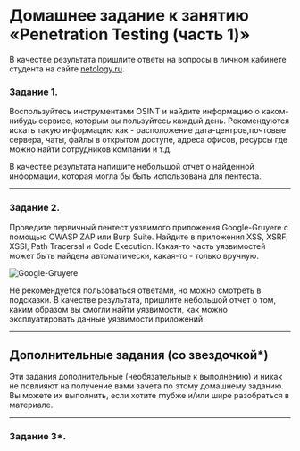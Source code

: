 # Домашнее задание к занятию «Penetration Testing (часть 1)»

В качестве результата пришлите ответы на вопросы в личном кабинете студента на сайте [netology.ru](https://netology.ru/).


### Задание 1.

Воспользуйтесь инструментами OSINT и найдите информацию о каком-нибудь сервисе, которым вы пользуйтесь каждый день. Рекомендуются искать такую информацию как - расположение дата-центров,почтовые сервера, чаты, файлы в открытом доступе, адреса офисов, ресурсы где можно найти сотрудников компании и т.д.

В качестве результата напишите небольшой отчет о найденной информации, которая могла бы быть использована для пентеста.

------

### Задание 2.

Проведите первичный пентест уязвимого приложения Google-Gruyere с помощью OWASP ZAP или Burp Suite. Найдите в приложения XSS, XSRF, XSSI, Path Tracersal и Code Execution. Какая-то часть уязвимостей может быть найдена автоматически, какая-то - только вручную. 

![Google-Gruyere](https://google-gruyere.appspot.com/)

Не рекомендуется пользоваться ответами, но можно смотреть в подсказки.
В качестве результата, пришлите небольшой отчет о том, каким образом вы смогли найти уязвимости, как можно эксплуатировать данные уязвимости приложений.

------

## Дополнительные задания (со звездочкой*)

Эти задания дополнительные (необязательные к выполнению) и никак не повлияют на получение вами зачета по этому домашнему заданию. Вы можете их выполнить, если хотите глубже и/или шире разобраться в материале.

------

### Задание 3*.

